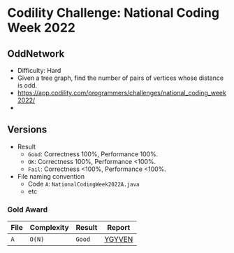 # Codility Challenge: National Coding Week 2022

## OddNetwork

- Difficulty: Hard
- Given a tree graph, find the number of pairs of vertices whose distance is odd.
- <https://app.codility.com/programmers/challenges/national_coding_week2022/>
- <task-url>

## Versions

- Result
  - `Good`: Correctness 100%, Performance 100%.
  - `OK`: Correctness 100%, Performance <100%.
  - `Fail`: Correctness <100%, Performance <100%.
- File naming convention
  - Code `A`: `NationalCodingWeek2022A.java`
  - etc

### Gold Award

| File | Complexity | Result | Report                                                                            |
| ---- | ---------- | ------ | --------------------------------------------------------------------------------- |
| `A`  | `O(N)`     | `Good` | [YGYVEN](https://app.codility.com/cert/view/certYGYVEN-T3FKAMSBWQUXHRSZ/details/) |
